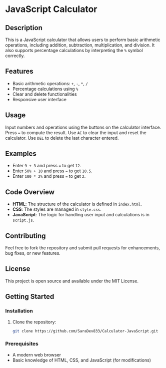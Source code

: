 # JavaScript Calculator

## Description
This is a JavaScript calculator that allows users to perform basic arithmetic operations, including addition, subtraction, multiplication, and division. It also supports percentage calculations by interpreting the `%` symbol correctly.

## Features
- Basic arithmetic operations: `+`, `-`, `*`, `/`
- Percentage calculations using `%`
- Clear and delete functionalities
- Responsive user interface

## Usage
Input numbers and operations using the buttons on the calculator interface.
Press `=` to compute the result.
Use `AC` to clear the input and reset the calculator.
Use `DEL` to delete the last character entered.

## Examples
- Enter `9 + 3` and press `=` to get `12`.
- Enter `50% + 10` and press `=` to get `10.5`.
- Enter `100 * 2%` and press `=` to get `2`.

## Code Overview
- **HTML**: The structure of the calculator is defined in `index.html`.
- **CSS**: The styles are managed in `style.css`.
- **JavaScript**: The logic for handling user input and calculations is in `script.js`.

## Contributing
Feel free to fork the repository and submit pull requests for enhancements, bug fixes, or new features.

## License
This project is open source and available under the MIT License.

## Getting Started
### Installation
1. Clone the repository:
   ```bash
   git clone https://github.com/SaraDev833/Calculator-JavaScript.git

### Prerequisites
- A modern web browser
- Basic knowledge of HTML, CSS, and JavaScript (for modifications)

